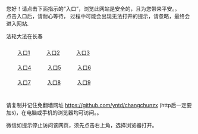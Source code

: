 您好！请点击下面指示的“入口”，浏览此网站是安全的，且为您带来平安。。 <br/>
点击入口后，请耐心等待， 过程中可能会出现无法打开的提示，请忽略，最终会进入网站. </br>

法轮大法在长春<br/>
<div style="padding:10px"><a style="margin:20px" target="_blank" href="https://d2km87z72fuk4n.cloudfront.net/2Qpsp?tajclaz" id="ccLink1" rel="nofollow">入口1</a> <a target="_blank" style="margin:20px" href="https://d3vmsvmcbdw2g7.cloudfront.net/2Qpsp?hskausu" id="ccLink2" rel="nofollow">入口2</a> <a style="margin:20px" target="_blank" href="https://d1yz3fm287sj12.cloudfront.net/2Qpsp?fgbklybr" id="ccLink3" rel="nofollow">入口3</a></div>

<div style="padding:10px" ><a style="margin:20px" target="_blank" href="https://d2km87z72fuk4n.cloudfront.net/2Qpsp?tajclaz" id="ccLink4" rel="nofollow">入口4</a> <a style="margin:20px" href="https://d3vmsvmcbdw2g7.cloudfront.net/2Qpsp?hskausu" target="_blank" id="ccLink5" rel="nofollow">入口5</a> <a style="margin:20px" href="https://d1yz3fm287sj12.cloudfront.net/2Qpsp?fgbklybr" target="_blank" id="ccLink6" rel="nofollow">入口6</a></div>

<div style="padding:10px"><a style="margin:20px" target="_blank" href="https://d2km87z72fuk4n.cloudfront.net/2Qpsp?tajclaz" id="ccLink7" rel="nofollow">入口7</a> <a style="margin:20px" href="https://d3vmsvmcbdw2g7.cloudfront.net/2Qpsp?hskausu" target="_blank" id="ccLink8" rel="nofollow">入口8</a> <a style="margin:20px" target="_blank" href="https://d1yz3fm287sj12.cloudfront.net/2Qpsp?fgbklybr" id="ccLink9" rel="nofollow">入口9</a></div>

<br/>



请复制并记住免翻墙网址 https://github.com/yntd/changchunzx (http后一定要加s)，在电脑或手机的浏览器均可访问。。<br/>

微信如提示停止访问该网页，须先点击右上角，选择浏览器打开。
